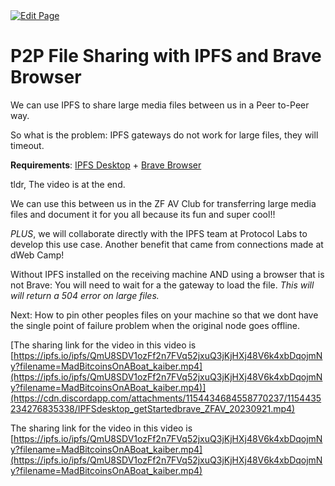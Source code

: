 <a href="https://github.com/Zechub/zechub/edit/main/site/ZFAV_Club/Guides_for_Creators/IPFS_File_Sharing.md" target="_blank">
  <img src="https://img.shields.io/badge/Edit-blue" alt="Edit Page"/>
</a>

# P2P File Sharing with IPFS and Brave Browser

We can use IPFS to share large media files between us in a Peer to-Peer way.

So what is the problem: IPFS gateways do not work for large files, they will timeout.

**Requirements**: [IPFS Desktop](https://docs.ipfs.tech/install/ipfs-desktop/) + [Brave Browser](https://brave.com/)

tldr, The video is at the end.

We can use this between us in the ZF AV Club for transferring large media files and document it for you all because its fun and super cool!!

*PLUS*, we will collaborate directly with the IPFS team at Protocol Labs to develop this use case.
Another benefit that came from connections made at dWeb Camp!

Without IPFS installed on the receiving machine AND using a browser that is not Brave: You will need to wait for a the gateway to load the file. *This will will return a 504 error on large files.*

Next: How to pin other peoples files on your machine so that we dont have the single point of failure problem when the original node goes offline.

[The sharing link for the video in this video is [https://ipfs.io/ipfs/QmU8SDV1ozFf2n7FVq52jxuQ3jKjHXj48V6k4xbDqojmNy?filename=MadBitcoinsOnABoat_kaiber.mp4](https://ipfs.io/ipfs/QmU8SDV1ozFf2n7FVq52jxuQ3jKjHXj48V6k4xbDqojmNy?filename=MadBitcoinsOnABoat_kaiber.mp4)](https://cdn.discordapp.com/attachments/1154434684558770237/1154435234276835338/IPFSdesktop_getStartedbrave_ZFAV_20230921.mp4)

The sharing link for the video in this video is [https://ipfs.io/ipfs/QmU8SDV1ozFf2n7FVq52jxuQ3jKjHXj48V6k4xbDqojmNy?filename=MadBitcoinsOnABoat_kaiber.mp4](https://ipfs.io/ipfs/QmU8SDV1ozFf2n7FVq52jxuQ3jKjHXj48V6k4xbDqojmNy?filename=MadBitcoinsOnABoat_kaiber.mp4)
